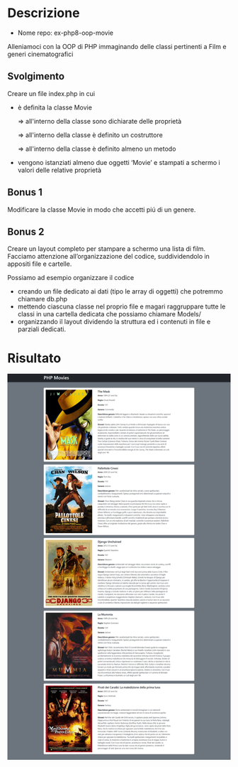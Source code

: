 # Descrizione
- Nome repo: ex-php8-oop-movie

Alleniamoci con la OOP di PHP immaginando delle classi pertinenti a Film e generi cinematografici

## Svolgimento
Creare un file index.php in cui
- è definita la classe Movie

   => all'interno della classe sono dichiarate delle proprietà

   => all'interno della classe è definito un costruttore

   => all'interno della classe è definito almeno un metodo

- vengono istanziati almeno due oggetti ‘Movie’ e stampati a schermo i valori delle relative proprietà

## Bonus 1
Modificare la classe Movie in modo che accetti piú di un genere.

## Bonus 2
Creare un layout completo per stampare a schermo una lista di film.
Facciamo attenzione all’organizzazione del codice, suddividendolo in appositi file e cartelle.

Possiamo ad esempio organizzare il codice
- creando un file dedicato ai dati (tipo le array di oggetti) che potremmo chiamare db.php
- mettendo ciascuna classe nel proprio file e magari raggruppare tutte le classi in una cartella dedicata che possiamo chiamare Models/
- organizzando il layout dividendo la struttura ed i contenuti in file e parziali dedicati.

# Risultato
<img src="./result/result.png">
